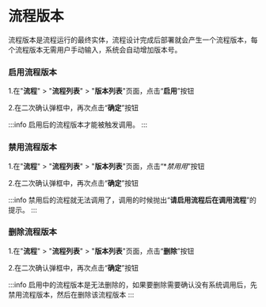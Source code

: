 # 流程版本

流程版本是流程运行的最终实体，流程设计完成后部署就会产生一个流程版本，每个流程版本无需用户手动输入，系统会自动增加版本号。

### 启用流程版本

1.在"**流程**" > "**流程列表**" > "**版本列表**"页面，点击“**启用**”按钮

2.在二次确认弹框中，再次点击“**确定**”按钮

:::info
启用后的流程版本才能被触发调用。
:::

### 禁用流程版本

1.在"**流程**" > "**流程列表**" > "**版本列表**"页面，点击“**禁用用*”按钮

2.在二次确认弹框中，再次点击“**确定**”按钮

:::info
禁用后的流程就无法调用了，调用的时候抛出“**请启用流程后在调用流程**”的提示。
:::

### 删除流程版本

1.在"**流程**" > "**流程列表**" > "**版本列表**"页面，点击“**删除**”按钮

2.在二次确认弹框中，再次点击“**确定**”按钮

:::info
启用中的流程版本是无法删除的，如果要删除需要确认没有系统调用后，先禁用流程版本，然后在删除该流程版本
:::